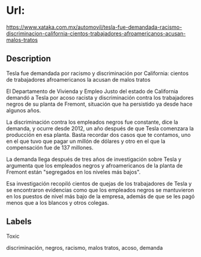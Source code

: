 # Url: 

https://www.xataka.com.mx/automovil/tesla-fue-demandada-racismo-discriminacion-california-cientos-trabajadores-afroamericanos-acusan-malos-tratos

## Description 

Tesla fue demandada por racismo y discriminación por California: cientos de trabajadores afroamericanos la acusan de malos tratos

El Departamento de Vivienda y Empleo Justo del estado de California demandó a Tesla por acoso racista y discriminación contra los trabajadores negros de su planta de Fremont, situación que ha persistido ya desde hace algunos años.

La discriminación contra los empleados negros fue constante, dice la demanda, y ocurre desde 2012, un año después de que Tesla comenzara la producción en esa planta. Basta recordar dos casos que te contamos, uno en el que tuvo que pagar un millón de dólares y otro en el que la compensación fue de 137 millones.

La demanda llega después de tres años de investigación sobre Tesla y argumenta que los empleados negros y afroamericanos de la planta de Fremont están "segregados en los niveles más bajos".

Esa investigación recopiló cientos de quejas de los trabajadores de Tesla y se encontraron evidencias como que los empleados negros se mantuvieron en los puestos de nivel más bajo de la empresa, además de que se les pagó menos que a los blancos y otros colegas.

## Labels 

Toxic

discriminación, negros, racismo, malos tratos, acoso, demanda